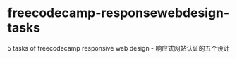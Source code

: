 # freecodecamp-responsewebdesign-tasks
5 tasks of freecodecamp responsive web design - 响应式网站认证的五个设计
